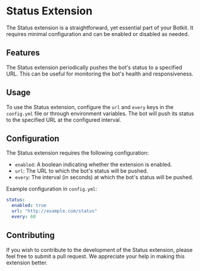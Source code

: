 # Status Extension

The Status extension is a straightforward, yet essential part of your Botkit.
It requires minimal configuration and can be enabled or disabled as needed.

## Features

The Status extension periodically pushes the bot's status to a specified URL.
This can be useful for monitoring the bot's health and responsiveness.

## Usage

To use the Status extension, configure the `url` and `every` keys in the `config.yml` file or through environment variables. The bot will push its status to the specified URL at the configured interval.

## Configuration

The Status extension requires the following configuration:

- `enabled`: A boolean indicating whether the extension is enabled.
- `url`: The URL to which the bot's status will be pushed.
- `every`: The interval (in seconds) at which the bot's status will be pushed.

Example configuration in `config.yml`:

```yaml
status:
  enabled: true
  url: "http://example.com/status"
  every: 60
```

## Contributing
If you wish to contribute to the development of the Status extension, please feel free to submit a pull request. We appreciate your help in making this extension better.
